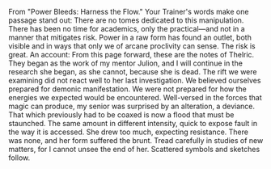 From "Power Bleeds: Harness the Flow." Your Trainer's words make one passage stand out:
There are no tomes dedicated to this manipulation. There has been no time for academics, only the practical—and not in a manner that mitigates risk. Power in a raw form has found an outlet, both visible and in ways that only we of arcane proclivity can sense. The risk is great.
An account:
From this page forward, these are the notes of Thelric. They began as the work of my mentor Julion, and I will continue in the research she began, as she cannot, because she is dead. The rift we were examining did not react well to her last investigation. We believed ourselves prepared for demonic manifestation. We were not prepared for how the energies we expected would be encountered. Well-versed in the forces that magic can produce, my senior was surprised by an alteration, a deviance. That which previously had to be coaxed is now a flood that must be staunched. The same amount in different intensity, quick to expose fault in the way it is accessed. She drew too much, expecting resistance. There was none, and her form suffered the brunt. Tread carefully in studies of new matters, for I cannot unsee the end of her.
Scattered symbols and sketches follow.
